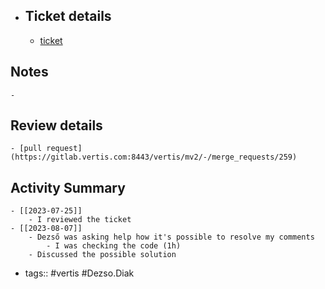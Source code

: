 - ## Ticket details
	- [ticket](https://gitlab.vertis.com:8443/vertis/mv2/-/issues/6162)
## Notes
	-
## Review details
	- [pull request](https://gitlab.vertis.com:8443/vertis/mv2/-/merge_requests/259)
## Activity Summary
	- [[2023-07-25]]
		- I reviewed the ticket
	- [[2023-08-07]]
		- Dezső was asking help how it's possible to resolve my comments
			- I was checking the code (1h)
		- Discussed the possible solution
- tags:: #vertis #Dezso.Diak